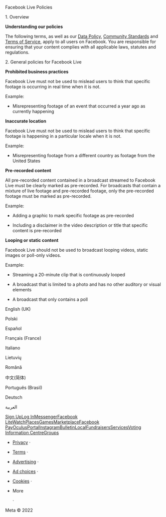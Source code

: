 Facebook Live Policies

1\. Overview

**Understanding our policies**

The following terms, as well as our [Data Policy](https://www.facebook.com/about/privacy/), [Community Standards](https://www.facebook.com/communitystandards/) and [Terms of Service](https://www.facebook.com/legal/terms), apply to all users on Facebook. You are responsible for ensuring that your content complies with all applicable laws, statutes and regulations.

2\. General policies for Facebook Live

**Prohibited business practices**

Facebook Live must not be used to mislead users to think that specific footage is occurring in real time when it is not.

Example:

*   Misrepresenting footage of an event that occurred a year ago as currently happening

**Inaccurate location**

Facebook Live must not be used to mislead users to think that specific footage is happening in a particular locale when it is not.

Example:

*   Misrepresenting footage from a different country as footage from the United States

**Pre-recorded content**

All pre-recorded content contained in a broadcast streamed to Facebook Live must be clearly marked as pre-recorded. For broadcasts that contain a mixture of live footage and pre-recorded footage, only the pre-recorded footage must be marked as pre-recorded.

Example:

*   Adding a graphic to mark specific footage as pre-recorded

*   Including a disclaimer in the video description or title that specific content is pre-recorded

**Looping or static content**

Facebook Live should not be used to broadcast looping videos, static images or poll-only videos.

Example:

*   Streaming a 20-minute clip that is continuously looped

*   A broadcast that is limited to a photo and has no other auditory or visual elements

*   A broadcast that only contains a poll

English (UK)

Polski

Español

Français (France)

Italiano

Lietuvių

Română

中文(简体)

Português (Brasil)

Deutsch

العربية

[Sign Up](https://www.facebook.com/reg/)[Log In](https://www.facebook.com/login/)[Messenger](https://l.facebook.com/l.php?u=https%3A%2F%2Fmessenger.com%2F&h=AT3q0KzDn1ZagPb6F2dUq7z_KSjQX_Yw9fHfcIaizEil-Z8dOua8T5HbttLE5-ghL3xopKB0Xg7yWHRHIt0nlWhi04zI-k5A8OWiH8Uc4ea7NyYa0Zx2ldpKjhTWItdljZ8edXBFT6aqKOZBas4atOS8HyKRvyoKLE1rEA)[Facebook Lite](https://www.facebook.com/lite/)[Watch](https://en-gb.facebook.com/watch/)[Places](https://www.facebook.com/places/)[Games](https://www.facebook.com/games/)[Marketplace](https://www.facebook.com/marketplace/)[Facebook Pay](https://pay.facebook.com/)[Oculus](https://l.facebook.com/l.php?u=https%3A%2F%2Fwww.oculus.com%2F&h=AT3q0KzDn1ZagPb6F2dUq7z_KSjQX_Yw9fHfcIaizEil-Z8dOua8T5HbttLE5-ghL3xopKB0Xg7yWHRHIt0nlWhi04zI-k5A8OWiH8Uc4ea7NyYa0Zx2ldpKjhTWItdljZ8edXBFT6aqKOZBas4atOS8HyKRvyoKLE1rEA)[Portal](https://portal.facebook.com/)[Instagram](https://l.facebook.com/l.php?u=https%3A%2F%2Fwww.instagram.com%2F&h=AT3q0KzDn1ZagPb6F2dUq7z_KSjQX_Yw9fHfcIaizEil-Z8dOua8T5HbttLE5-ghL3xopKB0Xg7yWHRHIt0nlWhi04zI-k5A8OWiH8Uc4ea7NyYa0Zx2ldpKjhTWItdljZ8edXBFT6aqKOZBas4atOS8HyKRvyoKLE1rEA)[Bulletin](https://www.bulletin.com/)[Local](https://www.facebook.com/local/lists/245019872666104/)[Fundraisers](https://www.facebook.com/fundraisers/)[Services](https://www.facebook.com/biz/directory/)[Voting Information Centre](https://www.facebook.com/votinginformationcenter/?entry_point=c2l0ZQ%3D%3D)[Groups](https://www.facebook.com/groups/explore/)

*   [Privacy](https://en-gb.facebook.com/privacy/explanation/) ·
*   [Terms](https://en-gb.facebook.com/policies?ref=pf) ·
*   [Advertising](https://en-gb.facebook.com/business/) ·
*   [Ad choices](https://en-gb.facebook.com/help/568137493302217)   ·
*   [Cookies](https://en-gb.facebook.com/policies/cookies/) ·
*   More
    
     ·

Meta © 2022